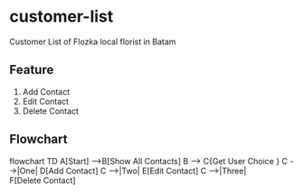 # customer-list

Customer List of Flozka
local florist in Batam

## Feature

1. Add Contact
2. Edit Contact
3. Delete Contact

## Flowchart

flowchart TD
A[Start] -->B[Show All Contacts]
B --> C{Get User Choice }
C -->|One| D[Add Contact]
C -->|Two| E[Edit Contact]
C -->|Three| F[Delete Contact]
